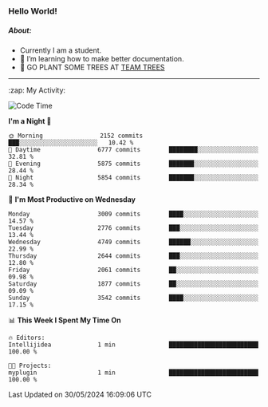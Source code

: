 ### Hello World!

##### About:
- Currently I am a student.
- 🌱 I’m learning how to make better documentation.
- 🌱 GO PLANT SOME TREES AT [TEAM TREES](https://teamtrees.org/)

---
  <summary>:zap: My Activity:</summary>
  
<!--START_SECTION:waka-->
![Code Time](http://img.shields.io/badge/Code%20Time-1%2C377%20hrs%204%20mins-blue)

**I'm a Night 🦉** 

```text
🌞 Morning                2152 commits        ███░░░░░░░░░░░░░░░░░░░░░░   10.42 % 
🌆 Daytime                6777 commits        ████████░░░░░░░░░░░░░░░░░   32.81 % 
🌃 Evening                5875 commits        ███████░░░░░░░░░░░░░░░░░░   28.44 % 
🌙 Night                  5854 commits        ███████░░░░░░░░░░░░░░░░░░   28.34 % 
```
📅 **I'm Most Productive on Wednesday** 

```text
Monday                   3009 commits        ████░░░░░░░░░░░░░░░░░░░░░   14.57 % 
Tuesday                  2776 commits        ███░░░░░░░░░░░░░░░░░░░░░░   13.44 % 
Wednesday                4749 commits        ██████░░░░░░░░░░░░░░░░░░░   22.99 % 
Thursday                 2644 commits        ███░░░░░░░░░░░░░░░░░░░░░░   12.80 % 
Friday                   2061 commits        ██░░░░░░░░░░░░░░░░░░░░░░░   09.98 % 
Saturday                 1877 commits        ██░░░░░░░░░░░░░░░░░░░░░░░   09.09 % 
Sunday                   3542 commits        ████░░░░░░░░░░░░░░░░░░░░░   17.15 % 
```


📊 **This Week I Spent My Time On** 

```text
🔥 Editors: 
Intellijidea             1 min               █████████████████████████   100.00 % 

🐱‍💻 Projects: 
myplugin                 1 min               █████████████████████████   100.00 % 
```


 Last Updated on 30/05/2024 16:09:06 UTC
<!--END_SECTION:waka-->

